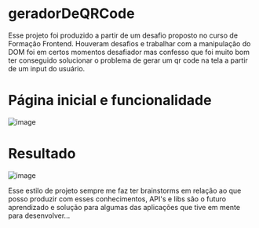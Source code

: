 # geradorDeQRCode

Esse projeto foi produzido a partir de um desafio proposto no curso de Formação Frontend. Houveram desafios e trabalhar com a manipulação do DOM foi em certos momentos desafiador mas confesso que foi muito bom ter conseguido solucionar o problema de gerar um qr code na tela a partir de um input do usuário.

# Página inicial e funcionalidade
![image](https://github.com/fabioDev21/geradorDeQRCode/assets/111830665/c066c8da-7312-487a-820e-09490b592b75)

# Resultado
![image](https://github.com/fabioDev21/geradorDeQRCode/assets/111830665/cd53ba4f-7d62-4410-a132-ca04fb84b796)

Esse estilo de projeto sempre me faz ter brainstorms em relação ao que posso produzir com esses conhecimentos, API's e libs são o futuro aprendizado e solução para algumas das aplicações que tive em mente para desenvolver...
